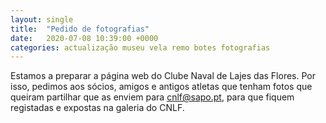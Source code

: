```yaml
---
layout: single
title:  "Pedido de fotografias"
date:   2020-07-08 10:39:00 +0000
categories: actualização museu vela remo botes fotografias
---
```


Estamos a preparar a página web do Clube Naval de Lajes das Flores. Por isso, pedimos aos sócios, amigos e antigos atletas que tenham fotos que queiram partilhar que as enviem para [cnlf@sapo.pt](mailto:cnlf@sapo.pt), para que fiquem registadas e expostas na galeria do CNLF.